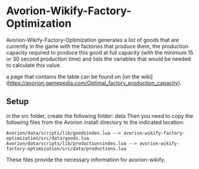 # Avorion-Wikify-Factory-Optimization

Avorion-Wikify-Factory-Optimization generates a list of goods that are currently in the game with the factories that produce them, the production capacity required to produce this good at full capacity (with the minimum 15 or 30 second production time) and lists the variables that would be needed to calculate this value. 

a page that contains the table can be found on [on the wiki] (https://avorion.gamepedia.com/Optimal_factory_production_capacity).

## Setup

in the src folder, create the following folder: data
Then you need to copy the following files from the Avorion install directory to the indicated location:

    Avorion/data/scripts/lib/goodsindex.lua --> avorion-wikify-factory-optimization/src/data/goods.lua
    Avorion/data/scripts/lib/productionsindex.lua --> avorion-wikify-factory-optimization/src/data/productions.lua
   
These files provide the necessary information for avorion-wikify.

